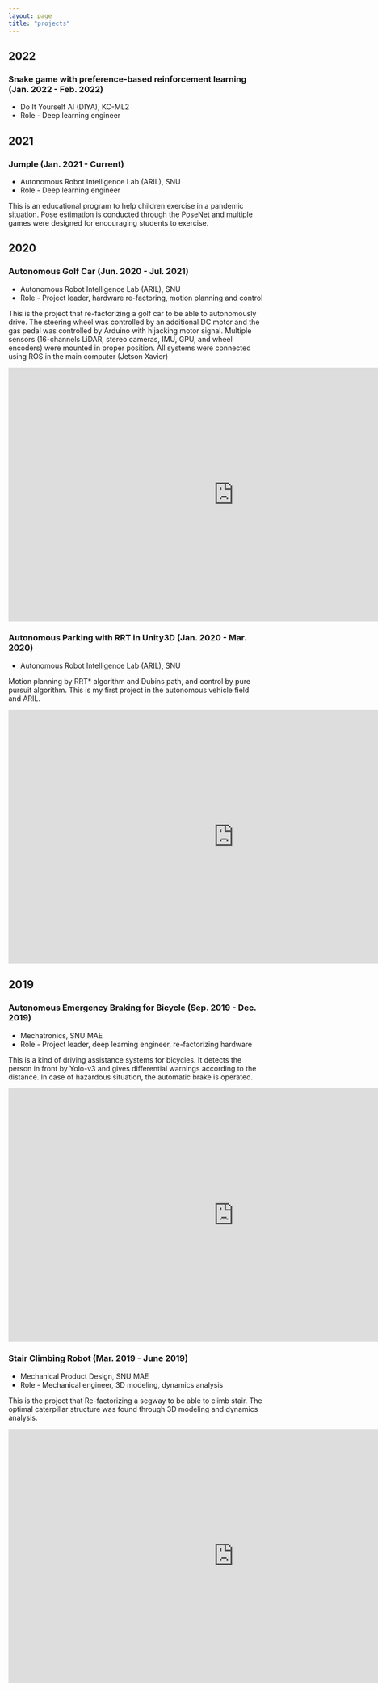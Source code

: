 ```yaml
---
layout: page
title: "projects"
---
```


<h2 class="yearbar"> 2022 </h2>

### Snake game with preference-based reinforcement learning (Jan. 2022 - Feb. 2022)

- Do It Yourself AI (DIYA), KC-ML2
- Role - Deep learning engineer

<h2 class="yearbar"> 2021 </h2>

### Jumple (Jan. 2021 - Current)

- Autonomous Robot Intelligence Lab (ARIL), SNU
- Role - Deep learning engineer

This is an educational program to help children exercise in a pandemic situation. Pose estimation is conducted through the PoseNet and multiple games were designed for encouraging students to exercise.

<h2 class="yearbar"> 2020 </h2>

### Autonomous Golf Car (Jun. 2020 - Jul. 2021)

- Autonomous Robot Intelligence Lab (ARIL), SNU
- Role - Project leader, hardware re-factoring, motion planning and control

This is the project that re-factorizing a golf car to be able to autonomously drive. The steering wheel was controlled by an additional DC motor and the gas pedal was controlled by Arduino with hijacking motor signal. Multiple sensors (16-channels LiDAR, stereo cameras, IMU, GPU, and wheel encoders) were mounted in proper position. All systems were connected using ROS in the main computer (Jetson Xavier)

<iframe width="892" height="502" src="https://www.youtube.com/embed/YZAXXUBaxG8" title="YouTube video player" frameborder="0" allow="accelerometer; autoplay; clipboard-write; encrypted-media; gyroscope; picture-in-picture" allowfullscreen></iframe>

### Autonomous Parking with RRT in Unity3D (Jan. 2020 - Mar. 2020)

- Autonomous Robot Intelligence Lab (ARIL), SNU

Motion planning by RRT* algorithm and Dubins path, and control by pure pursuit algorithm. This is my first project in the autonomous vehicle field and ARIL.

<iframe width="892" height="502" src="https://www.youtube.com/embed/imNUzqUxnUw" title="YouTube video player" frameborder="0" allow="accelerometer; autoplay; clipboard-write; encrypted-media; gyroscope; picture-in-picture" allowfullscreen></iframe>

<h2 class="yearbar"> 2019 </h2>

### Autonomous Emergency Braking for Bicycle (Sep. 2019 - Dec. 2019)

- Mechatronics, SNU MAE
- Role - Project leader, deep learning engineer, re-factorizing hardware

This is a kind of driving assistance systems for bicycles. It detects the person in front by Yolo-v3 and gives differential warnings according to the distance. In case of hazardous situation, the automatic brake is operated.

<iframe width="892" height="502" src="https://www.youtube.com/embed/okDg__cj2Ek" title="YouTube video player" frameborder="0" allow="accelerometer; autoplay; clipboard-write; encrypted-media; gyroscope; picture-in-picture" allowfullscreen></iframe>

### Stair Climbing Robot (Mar. 2019 - June 2019)

- Mechanical Product Design, SNU MAE
- Role - Mechanical engineer, 3D modeling, dynamics analysis

This is the project that Re-factorizing a segway to be able to climb stair. The optimal caterpillar structure was found through 3D modeling and dynamics analysis. 

<iframe width="892" height="502" src="https://www.youtube.com/embed/955HN-Y_P0Q" title="YouTube video player" frameborder="0" allow="accelerometer; autoplay; clipboard-write; encrypted-media; gyroscope; picture-in-picture" allowfullscreen></iframe>
